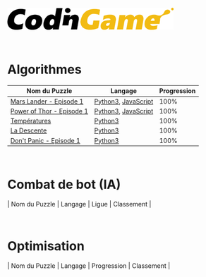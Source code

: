 [![CodinGame](/CodinGame.png)](https://www.codingame.com/ "CodinGame")

<br>

# Algorithmes
| Nom du Puzzle                                                                         | Langage             | Progression |
|---------------------------------------------------------------------------------------|---------------------|-------------|
| [Mars Lander - Episode 1](https://www.codingame.com/training/easy/mars-lander-episode-1) | [Python3](https://github.com/ScrimaliAnthony/CodinGame/blob/main/Mars%20Lander%20-%20Episode%201/mars_lander_episode-1.py), [JavaScript](https://github.com/ScrimaliAnthony/CodinGame/blob/main/Mars%20Lander%20-%20Episode%201/mars_lander_Episode-1.js) |    100%     |
| [Power of Thor - Episode 1](https://www.codingame.com/training/easy/power-of-thor-episode-1) | [Python3](), [JavaScript]() |    100%     |
| [Températures](https://www.codingame.com/training/easy/temperatures) | [Python3]() |    100%     |
| [La Descente](https://www.codingame.com/training/easy/the-descent) | [Python3]() |    100%     |
| [Don't Panic - Episode 1](https://www.codingame.com/training/medium/don't-panic-episode-1) | [Python3]() |    100%     |

<br>

# Combat de bot (IA)
| Nom du Puzzle | Langage | Ligue | Classement |

<br>

# Optimisation
| Nom du Puzzle | Langage | Progression | Classement |
